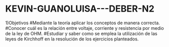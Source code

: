 # KEVIN-GUANOLUISA---DEBER-N2
1)Objetivos 
#Mediante la teoría aplicar los conceptos de manera correcta.
#Conocer cuál es la relación entre voltaje, corriente y resistencia por medio de la ley de OHM.
#Estudiar y saber como se emplea la utilización de las leyes de Kirchhoff en la resolución de los ejercicios planteados.
